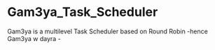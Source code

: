 # Gam3ya_Task_Scheduler
Gam3ya is a multilevel Task Scheduler based on Round Robin  -hence Gam3ya w dayra -
